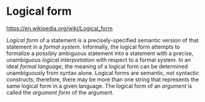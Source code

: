 # Logical form

https://en.wikipedia.org/wiki/Logical_form

*Logical form* of a statement is a precisely-specified semantic version of that statement in a *formal system*. Informally, the logical form attempts to formalize a possibly ambiguous statement into a statement with a precise, unambiguous *logical interpretation* with respect to a formal system. In an ideal *formal language*, the meaning of a logical form can be determined unambiguously from syntax alone. Logical forms are semantic, not syntactic constructs; therefore, there may be more than one string that represents the same logical form in a given language. The logical form of an *argument* is called the *argument form* of the argument.
